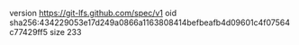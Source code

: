 version https://git-lfs.github.com/spec/v1
oid sha256:434229053e17d249a0866a1163808414befbeafb4d09601c4f07564c77429ff5
size 233
